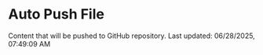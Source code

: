 # Auto Push File

Content that will be pushed to GitHub repository.
Last updated: 06/28/2025, 07:49:09 AM